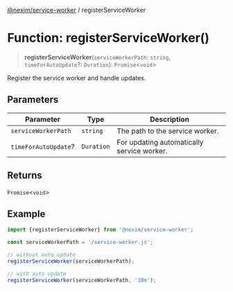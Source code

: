 [@nexim/service-worker](../README.md) / registerServiceWorker

# Function: registerServiceWorker()

> **registerServiceWorker**(`serviceWorkerPath`: `string`, `timeForAutoUpdate`?: `Duration`): `Promise`\<`void`\>

Register the service worker and handle updates.

## Parameters

| Parameter            | Type       | Description                                |
| -------------------- | ---------- | ------------------------------------------ |
| `serviceWorkerPath`  | `string`   | The path to the service worker.            |
| `timeForAutoUpdate`? | `Duration` | For updating automatically service worker. |

## Returns

`Promise`\<`void`\>

## Example

```ts
import {registerServiceWorker} from '@nexim/service-worker';

const serviceWorkerPath = '/service-worker.js';

// without auto update
registerServiceWorker(serviceWorkerPath);

// with auto update
registerServiceWorker(serviceWorkerPath, '10m');
```
